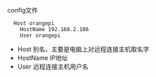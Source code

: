 config文件
```config
  Host orangepi
    HostName 192.168.2.186
    User orangepi
```
* Host 别名，主要是电脑上对远程连接主机取名字
* HostName IP地址
* User 远程连接主机用户名